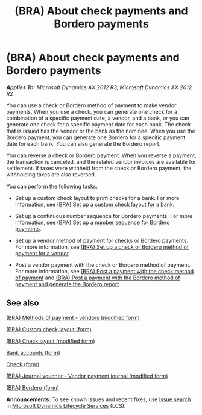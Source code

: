 ﻿---
title: (BRA) About check payments and Bordero payments
TOCTitle: (BRA) About check payments and Bordero payments
ms:assetid: b9ce70c8-69d6-4fc7-a520-400faeb530f2
ms:mtpsurl: https://technet.microsoft.com/en-us/library/JJ923379(v=AX.60)
ms:contentKeyID: 52075270
ms.date: 04/18/2014
mtps_version: v=AX.60
f1_keywords:
- BR - 00003
---

# (BRA) About check payments and Bordero payments 


_**Applies To:** Microsoft Dynamics AX 2012 R3, Microsoft Dynamics AX 2012 R2_

You can use a check or Bordero method of payment to make vendor payments. When you use a check, you can generate one check for a combination of a specific payment date, a vendor, and a bank, or you can generate one check for a specific payment date for each bank. The check that is issued has the vendor or the bank as the nominee. When you use the Bordero payment, you can generate one Bordero for a specific payment date for each bank. You can also generate the Bordero report.

You can reverse a check or Bordero payment. When you reverse a payment, the transaction is canceled, and the related vendor invoices are available for settlement. If taxes were withheld from the check or Bordero payment, the withholding taxes are also reversed.

You can perform the following tasks:

  - Set up a custom check layout to print checks for a bank. For more information, see [(BRA) Set up a custom check layout for a bank](bra-set-up-a-custom-check-layout-for-a-bank.md).

  - Set up a continuous number sequence for Bordero payments. For more information, see [(BRA) Set up a number sequence for Bordero payments](bra-set-up-a-number-sequence-for-bordero-payments.md).

  - Set up a vendor method of payment for checks or Bordero payments. For more information, see [(BRA) Set up a check or Bordero method of payment for a vendor](bra-set-up-a-check-or-bordero-method-of-payment-for-a-vendor.md).

  - Post a vendor payment with the check or Bordero method of payment. For more information, see [(BRA) Post a payment with the check method of payment](bra-post-a-payment-with-the-check-method-of-payment.md) and [(BRA) Post a payment with the Bordero method of payment and generate the Bordero report](bra-post-a-payment-with-the-bordero-method-of-payment-and-generate-the-bordero-report.md).

## See also

[(BRA) Methods of payment - vendors (modified form)](https://technet.microsoft.com/en-us/library/jj923217\(v=ax.60\))

[(BRA) Custom check layout (form)](https://technet.microsoft.com/en-us/library/jj923393\(v=ax.60\))

[(BRA) Check layout (modified form)](https://technet.microsoft.com/en-us/library/jj911263\(v=ax.60\))

[Bank accounts (form)](https://technet.microsoft.com/en-us/library/aa587660\(v=ax.60\))

[Check (form)](https://technet.microsoft.com/en-us/library/aa588011\(v=ax.60\))

[(BRA) Journal voucher - Vendor payment journal (modified form)](https://technet.microsoft.com/en-us/library/jj933534\(v=ax.60\))

[(BRA) Bordero (form)](https://technet.microsoft.com/en-us/library/jj923356\(v=ax.60\))

  
**Announcements:** To see known issues and recent fixes, use [Issue search](http://go.microsoft.com/fwlink/?linkid=389258) in [Microsoft Dynamics Lifecycle Services](http://go.microsoft.com/fwlink/?linkid=306505) (LCS).

